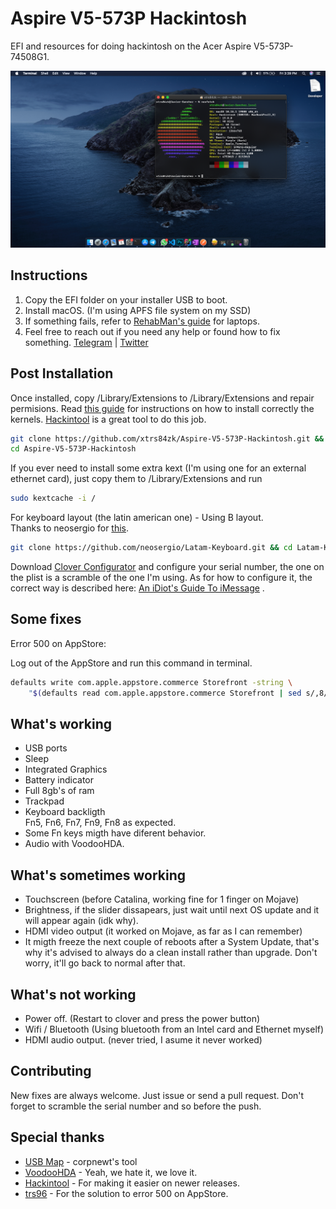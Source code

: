 # Aspire V5-573P Hackintosh
EFI and resources for doing hackintosh on the Acer Aspire V5-573P-74508G1.

![Screenshot](screenshot.png)
## Instructions
1. Copy the EFI folder on your installer USB to boot. <br/>
2. Install macOS. (I'm using APFS file system on my SSD) <br/>
3. If something fails, refer to [RehabMan's guide](https://www.tonymacx86.com/threads/guide-booting-the-os-x-installer-on-laptops-with-clover.148093/) for laptops. <br/>
4. Feel free to reach out if you need any help or found how to fix something. [Telegram](https://t.me/xtrs84zk) | [Twitter](https://twitter.com/xtrs84zk) 

## Post Installation
Once installed, copy /Library/Extensions to /Library/Extensions and repair permisions. Read [this guide](https://www.tonymacx86.com/threads/guide-installing-3rd-party-kexts-el-capitan-sierra-high-sierra-mojave-catalina.268964/) for instructions on how to install correctly the kernels. [Hackintool](https://www.tonymacx86.com/threads/release-hackintool-v2-8-6.254559/) is a great tool to do this job. 
```bash
git clone https://github.com/xtrs84zk/Aspire-V5-573P-Hackintosh.git &&
cd Aspire-V5-573P-Hackintosh  
```
If you ever need to install some extra kext (I'm using one for an external ethernet card), just copy them to /Library/Extensions and run 

```bash 
sudo kextcache -i / 
```

For keyboard layout (the latin american one) - Using B layout. <br/>
Thanks to neosergio for [this](https://github.com/neosergio/Latam-Keyboard). 

```bash
git clone https://github.com/neosergio/Latam-Keyboard.git && cd Latam-Keyboard && cp -v Latam*.* ~/Library/Keyboard\ Layouts/
```

Download [Clover Configurator](https://mackie100projects.altervista.org/download-clover-configurator/) and configure your serial number, the one on the plist is a scramble of the one I'm using. As for how to configure it, the correct way is described here: [An iDiot's Guide To iMessage](https://www.tonymacx86.com/threads/an-idiots-guide-to-imessage.196827/) .

## Some fixes

Error 500 on AppStore:

Log out of the AppStore and run this command in terminal.

```bash
defaults write com.apple.appstore.commerce Storefront -string \
    "$(defaults read com.apple.appstore.commerce Storefront | sed s/,8/,13/)"
```

## What's working
* USB ports <br/>
* Sleep <br/>
* Integrated Graphics <br/>
* Battery indicator <br/>
* Full 8gb's of ram <br/>
* Trackpad <br/>
* Keyboard backligth <br/>Fn5, Fn6, Fn7, Fn9, Fn8 as expected. <br/>
* Some Fn keys migth have diferent behavior.
* Audio with VoodooHDA. 

## What's sometimes working
* Touchscreen (before Catalina, working fine for 1 finger on Mojave) <br/>
* Brightness, if the slider dissapears, just wait until next OS update and it will appear again (idk why). <br/>
* HDMI video output (it worked on Mojave, as far as I can remember) <br/>
* It migth freeze the next couple of reboots after a System Update, that's why it's advised to always do a clean install rather than upgrade. Don't worry, it'll go back to normal after that. 

## What's not working
* Power off. (Restart to clover and press the power button) <br/>
* Wifi / Bluetooth (Using bluetooth from an Intel card and Ethernet myself) <br/>
* HDMI audio output. (never tried, I asume it never worked)

## Contributing

New fixes are always welcome. Just issue or send a pull request. Don't forget to scramble the serial number and so before the push. 

## Special thanks
* [USB Map](https://github.com/corpnewt/USBMap) - corpnewt's tool <br/>
* [VoodooHDA](https://github.com/chris1111/VoodooHDA-2.9.2-Clover-V14) - Yeah, we hate it, we love it. <br/>
* [Hackintool](https://www.tonymacx86.com/threads/release-hackintool-v2-8-6.254559/) - For making it easier on newer releases.
* [trs96](https://www.tonymacx86.com/threads/appstore-the-operation-couldnt-be-completed-com-apple-commerce-client-error-500.270957/post-1912788) -  For the solution to error 500 on AppStore.